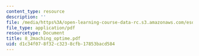 ```yaml
---
content_type: resource
description: ''
file: /media/https%3A/open-learning-course-data-rc.s3.amazonaws.com/esd-60-lean-six-sigma-processes-summer-2004/d1c34f078f32c3238cfb17853bacd584_8_2maching_optime.pdf
file_type: application/pdf
resourcetype: Document
title: 8_2maching_optime.pdf
uid: d1c34f07-8f32-c323-8cfb-17853bacd584
---
```

